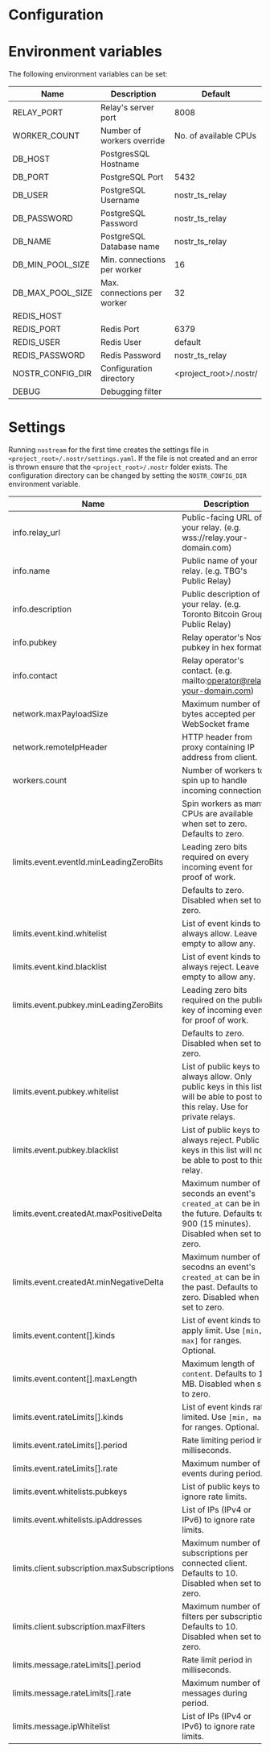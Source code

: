 # Configuration

# Environment variables

The following environment variables can be set:

| Name             | Description                    | Default                |
|------------------|--------------------------------|------------------------|
| RELAY_PORT       | Relay's server port            | 8008                   |
| WORKER_COUNT     | Number of workers override     | No. of available CPUs  |
| DB_HOST          | PostgresSQL Hostname           |                        |
| DB_PORT          | PostgreSQL Port                | 5432                   |
| DB_USER          | PostgreSQL Username            | nostr_ts_relay         |
| DB_PASSWORD      | PostgreSQL Password            | nostr_ts_relay         |
| DB_NAME          | PostgreSQL Database name       | nostr_ts_relay         |
| DB_MIN_POOL_SIZE | Min. connections per worker    | 16                     |
| DB_MAX_POOL_SIZE | Max. connections per worker    | 32                     |
| REDIS_HOST       |                                |                        |
| REDIS_PORT       | Redis Port                     | 6379                   |
| REDIS_USER       | Redis User                     | default                |
| REDIS_PASSWORD   | Redis Password                 | nostr_ts_relay         |
| NOSTR_CONFIG_DIR | Configuration directory        | <project_root>/.nostr/ |
| DEBUG            | Debugging filter               |                        |

# Settings

Running `nostream` for the first time creates the settings file in `<project_root>/.nostr/settings.yaml`. If the file is not created and an error is thrown ensure that the `<project_root>/.nostr` folder exists. The configuration directory can be changed by setting the `NOSTR_CONFIG_DIR` environment variable.

| Name                                        | Description                                                                   |
|---------------------------------------------|-------------------------------------------------------------------------------|
| info.relay_url                              | Public-facing URL of your relay. (e.g. wss://relay.your-domain.com) |
| info.name                                   | Public name of your relay. (e.g. TBG's Public Relay) |
| info.description                            | Public description of your relay. (e.g. Toronto Bitcoin Group Public Relay) |
| info.pubkey                                 | Relay operator's Nostr pubkey in hex format. |
| info.contact                                | Relay operator's contact. (e.g. mailto:operator@relay-your-domain.com) |
| network.maxPayloadSize                    | Maximum number of bytes accepted per WebSocket frame |
| network.remoteIpHeader                    | HTTP header from proxy containing IP address from client. |
| workers.count                               | Number of workers to spin up to handle incoming connections. |
|                                             | Spin workers as many CPUs are available when set to zero. Defaults to zero. |
| limits.event.eventId.minLeadingZeroBits     | Leading zero bits required on every incoming event for proof of work. |
|                                             | Defaults to zero. Disabled when set to zero. |
| limits.event.kind.whitelist                 | List of event kinds to always allow. Leave empty to allow any. |
| limits.event.kind.blacklist                 | List of event kinds to always reject. Leave empty to allow any. |
| limits.event.pubkey.minLeadingZeroBits      | Leading zero bits required on the public key of incoming events for proof of work. |
|                                             | Defaults to zero. Disabled when set to zero. |
| limits.event.pubkey.whitelist               | List of public keys to always allow. Only public keys in this list will be able to post to this relay. Use for private relays. |
| limits.event.pubkey.blacklist               | List of public keys to always reject. Public keys in this list will not be able to post to this relay. |
| limits.event.createdAt.maxPositiveDelta     | Maximum number of seconds an event's `created_at` can be in the future. Defaults to 900 (15 minutes). Disabled when set to zero. |
| limits.event.createdAt.minNegativeDelta     | Maximum number of secodns an event's `created_at` can be in the past.  Defaults to zero. Disabled when set to zero. |
| limits.event.content[].kinds                | List of event kinds to apply limit. Use `[min, max]` for ranges. Optional. |
| limits.event.content[].maxLength            | Maximum length of `content`. Defaults to 1 MB. Disabled when set to zero. |
| limits.event.rateLimits[].kinds             | List of event kinds rate limited. Use `[min, max]` for ranges. Optional. |
| limits.event.rateLimits[].period            | Rate limiting period in milliseconds. |
| limits.event.rateLimits[].rate              | Maximum number of events during period. |
| limits.event.whitelists.pubkeys             | List of public keys to ignore rate limits. |
| limits.event.whitelists.ipAddresses         | List of IPs (IPv4 or IPv6) to ignore rate limits. |
| limits.client.subscription.maxSubscriptions | Maximum number of subscriptions per connected client. Defaults to 10. Disabled when set to zero. |
| limits.client.subscription.maxFilters       | Maximum number of filters per subscription. Defaults to 10. Disabled when set to zero. |
| limits.message.rateLimits[].period          | Rate limit period in milliseconds. |
| limits.message.rateLimits[].rate            | Maximum number of messages during period. |
| limits.message.ipWhitelist                  | List of IPs (IPv4 or IPv6) to ignore rate limits. |
